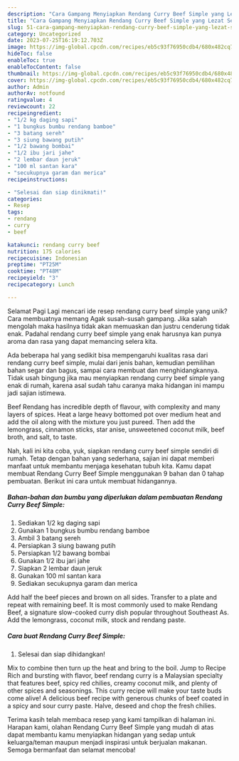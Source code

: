 ```yaml
---
description: "Cara Gampang Menyiapkan Rendang Curry Beef Simple yang Lezat Sekali"
title: "Cara Gampang Menyiapkan Rendang Curry Beef Simple yang Lezat Sekali"
slug: 51-cara-gampang-menyiapkan-rendang-curry-beef-simple-yang-lezat-sekali
category: Uncategorized
date: 2023-07-25T16:19:12.703Z
image: https://img-global.cpcdn.com/recipes/eb5c93f76950cdb4/680x482cq70/rendang-curry-beef-simple-foto-resep-utama.jpg
hideToc: false
enableToc: true
enableTocContent: false
thumbnail: https://img-global.cpcdn.com/recipes/eb5c93f76950cdb4/680x482cq70/rendang-curry-beef-simple-foto-resep-utama.jpg
cover: https://img-global.cpcdn.com/recipes/eb5c93f76950cdb4/680x482cq70/rendang-curry-beef-simple-foto-resep-utama.jpg
author: Admin
authorAv: notfound
ratingvalue: 4
reviewcount: 22
recipeingredient:
- "1/2 kg daging sapi"
- "1 bungkus bumbu rendang bamboe"
- "3 batang sereh"
- "3 siung bawang putih"
- "1/2 bawang bombai"
- "1/2 ibu jari jahe"
- "2 lembar daun jeruk"
- "100 ml santan kara"
- "secukupnya garam dan merica"
recipeinstructions:

- "Selesai dan siap dinikmati!"
categories:
- Resep
tags:
- rendang
- curry
- beef

katakunci: rendang curry beef 
nutrition: 175 calories
recipecuisine: Indonesian
preptime: "PT25M"
cooktime: "PT48M"
recipeyield: "3"
recipecategory: Lunch

---
```



Selamat Pagi Lagi mencari ide resep rendang curry beef simple yang unik? Cara membuatnya memang Agak susah-susah gampang. Jika salah mengolah maka hasilnya tidak akan memuaskan dan justru cenderung tidak enak. Padahal rendang curry beef simple yang enak harusnya kan punya aroma dan rasa yang dapat memancing selera kita.


Ada beberapa hal yang sedikit bisa mempengaruhi kualitas rasa dari rendang curry beef simple, mulai dari jenis bahan, kemudian pemilihan bahan segar dan bagus, sampai cara membuat dan menghidangkannya. Tidak usah bingung jika mau menyiapkan rendang curry beef simple yang enak di rumah, karena asal sudah tahu caranya maka hidangan ini mampu jadi sajian istimewa.

Beef Rendang has incredible depth of flavour, with complexity and many layers of spices. Heat a large heavy bottomed pot over medium heat and add the oil along with the mixture you just pureed. Then add the lemongrass, cinnamon sticks, star anise, unsweetened coconut milk, beef broth, and salt, to taste.


Nah, kali ini kita coba, yuk, siapkan rendang curry beef simple sendiri di rumah. Tetap dengan bahan yang sederhana, sajian ini dapat memberi manfaat untuk membantu menjaga kesehatan tubuh kita. Kamu dapat membuat Rendang Curry Beef Simple menggunakan 9 bahan dan 0 tahap pembuatan. Berikut ini cara untuk membuat hidangannya.

<!--inarticleads1-->

##### Bahan-bahan dan bumbu yang diperlukan dalam pembuatan Rendang Curry Beef Simple:

1. Sediakan 1/2 kg daging sapi
1. Gunakan 1 bungkus bumbu rendang bamboe
1. Ambil 3 batang sereh
1. Persiapkan 3 siung bawang putih
1. Persiapkan 1/2 bawang bombai
1. Gunakan 1/2 ibu jari jahe
1. Siapkan 2 lembar daun jeruk
1. Gunakan 100 ml santan kara
1. Sediakan secukupnya garam dan merica


Add half the beef pieces and brown on all sides. Transfer to a plate and repeat with remaining beef. It is most commonly used to make Rendang Beef, a signature slow-cooked curry dish popular throughout Southeast As. Add the lemongrass, coconut milk, stock and rendang paste. 

<!--inarticleads2-->

##### Cara buat Rendang Curry Beef Simple:


1. Selesai dan siap dihidangkan!

Mix to combine then turn up the heat and bring to the boil. Jump to Recipe Rich and bursting with flavor, beef rendang curry is a Malaysian specialty that features beef, spicy red chilies, creamy coconut milk, and plenty of other spices and seasonings. This curry recipe will make your taste buds come alive! A delicious beef recipe with generous chunks of beef coated in a spicy and sour curry paste. Halve, deseed and chop the fresh chilies. 

Terima kasih telah membaca resep yang kami tampilkan di halaman ini. Harapan kami, olahan Rendang Curry Beef Simple yang mudah di atas dapat membantu kamu menyiapkan hidangan yang sedap untuk keluarga/teman maupun menjadi inspirasi untuk berjualan makanan. Semoga bermanfaat dan selamat mencoba!

